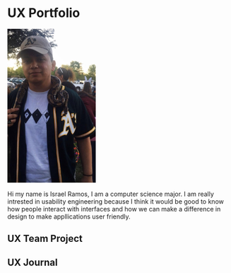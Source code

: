 # UX Portfolio

<img src = assets/me.jpg alt = "Israel Ramos" width = "200"/>

Hi my name is Israel Ramos, I am a computer science major. I am really intrested in usability engineering because I think it would be good to know how people interact with interfaces and how we can make a difference in design to make appllications user friendly.


## UX Team Project


## UX Journal

